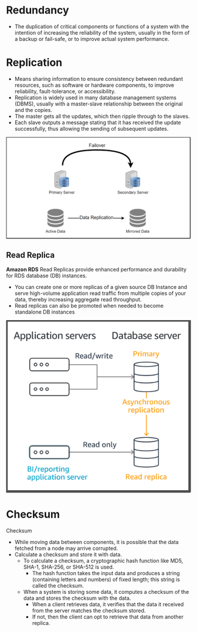 # Redundancy
 - The duplication of critical components or functions of a system with the intention of increasing the reliability of the system, usually in the form of a backup or fail-safe, or to improve actual system performance.

# Replication
 - Means sharing information to ensure consistency between redundant resources, such as software or hardware components, to improve reliability, fault-tolerance, or accessibility.
 - Replication is widely used in many database management systems (DBMS), usually with a master-slave relationship between the original and the copies.
 - The master gets all the updates, which then ripple through to the slaves.
 - Each slave outputs a message stating that it has received the update successfully, thus allowing the sending of subsequent updates.

![Failover Primary Server Secondary Server —Data Replication—y Active Data Mirrored Data ](https://raw.githubusercontent.com/lambda826/My-Notebook/master/08%20Distributed%20System/01%20System%20Design/01%20System%20Design%20Tools/resource/replication/Replication.png)

## Read Replica

**Amazon RDS** Read Replicas provide enhanced performance and durability for RDS database (DB) instances.
 - You can create one or more replicas of a given source DB Instance and serve high-volume application read traffic from multiple copies of your data, thereby increasing aggregate read throughput.
 - Read replicas can also be promoted when needed to become standalone DB instances

![Read Replication](https://raw.githubusercontent.com/lambda826/My-Notebook/master/08%20Distributed%20System/01%20System%20Design/01%20System%20Design%20Tools/resource/replication/Read%20Replication.png)


# Checksum
Checksum
- While moving data between components, it is possible that the data fetched from a node may arrive corrupted.
- Calculate a checksum and store it with data.
	- To calculate a checksum, a cryptographic hash function like MD5, SHA-1, SHA-256, or SHA-512 is used.
		- The hash function takes the input data and produces a string (containing letters and numbers) of fixed length; this string is called the checksum.
	- When a system is storing some data, it computes a checksum of the data and stores the checksum with the data.
		- When a client retrieves data, it verifies that the data it received from the server matches the checksum stored.
		- If not, then the client can opt to retrieve that data from another replica.

<!--stackedit_data:
eyJoaXN0b3J5IjpbNjU2MzAwODc2LC0zNjg0NjY5NjksLTExND
c2ODMzODQsLTE1NTI5MjUyODFdfQ==
-->